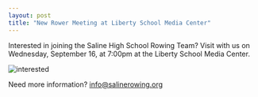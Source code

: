 ```yaml
---
layout: post  
title: "New Rower Meeting at Liberty School Media Center"
---
```


Interested in joining the Saline High School Rowing Team? Visit with us on
Wednesday, September 16, at 7:00pm at the Liberty School Media Center.

![interested](http://i.imgur.com/IntKhF7.jpg)

Need more information? <info@salinerowing.org>
